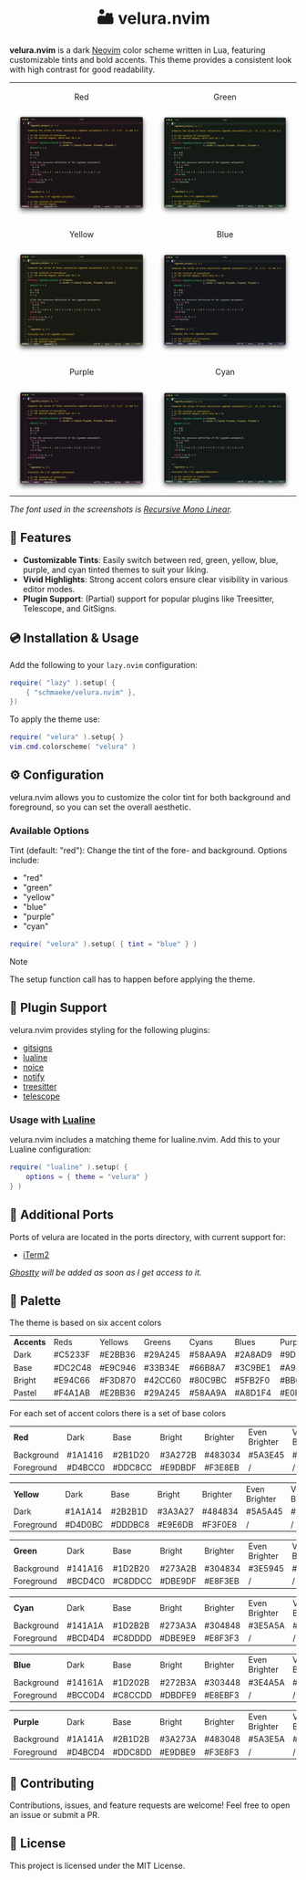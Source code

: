 <h1 align = "center">🏜 velura.nvim</h1>

**velura.nvim** is a dark [Neovim](https://neovim.io/) color scheme written in Lua, featuring customizable tints and bold accents. This theme provides a consistent look with high contrast for good readability.

<table>
    <tr>
        <td><p align = "center">Red</p></td>
        <td><p align = "center">Green</p></td>
    </tr>
    <tr>
        <td><img src = "screenshots/red.png" alt = "red tint" width = "100%"></td>
        <td><img src = "screenshots/green.png" alt = "green tint" width = "100%"></td>
    </tr>
    <tr>
        <td><p align = "center">Yellow</p></td>
        <td><p align = "center">Blue</p></td>
    </tr>
    <tr>
        <td><img src = "screenshots/yellow.png" alt = "yellow tint" width = "100%"></td>
        <td><img src = "screenshots/blue.png" alt = "blue tint" width = "100%"></td>
    </tr>
    <tr>
        <td><p align = "center">Purple</p></td>
        <td><p align = "center">Cyan</p></td>
    </tr>
    <tr>
        <td><img src = "screenshots/purple.png" alt = "purple tint" width = "100%"></td>
        <td><img src = "screenshots/cyan.png" alt = "cyan tint" width = "100%"></td>
    </tr>
</table>

*The font used in the screenshots is [Recursive Mono Linear](https://github.com/arrowtype/recursive).*


## 🧰 Features

- **Customizable Tints**: Easily switch between red, green, yellow, blue, purple, and cyan tinted themes to suit your liking.
- **Vivid Highlights**: Strong accent colors ensure clear visibility in various editor modes.
- **Plugin Support**: (Partial) support for popular plugins like Treesitter, Telescope, and GitSigns.


## 💿 Installation & Usage

Add the following to your `lazy.nvim` configuration:
```lua
require( "lazy" ).setup( {
    { "schmaeke/velura.nvim" },
})
```

To apply the theme use:
```lua
require( "velura" ).setup{ }
vim.cmd.colorscheme( "velura" )
```


## ⚙️ Configuration

velura.nvim allows you to customize the color tint for both background and foreground, so you can set the overall aesthetic.


### Available Options

Tint (default: "red"): Change the tint of the fore- and background. Options include:
- "red"
- "green"
- "yellow"
- "blue"
- "purple"
- "cyan"

```lua
require( "velura" ).setup( { tint = "blue" } )
```

> [!NOTE]
> The setup function call has to happen before applying the theme.


## 🧩 Plugin Support

velura.nvim provides styling for the following plugins:
- [gitsigns](https://github.com/lewis6991/gitsigns.nvim)
- [lualine](https://github.com/nvim-lualine/lualine.nvim)
- [noice](https://github.com/folke/noice.nvim)
- [notify](https://github.com/rcarriga/nvim-notify)
- [treesitter](https://github.com/nvim-treesitter/nvim-treesitter)
- [telescope](https://github.com/nvim-telescope/telescope.nvim)


### Usage with [Lualine](https://github.com/nvim-lualine/lualine.nvim)

velura.nvim includes a matching theme for lualine.nvim. 
Add this to your Lualine configuration:
```lua
require( "lualine" ).setup( {
    options = { theme = "velura" }
} )
```


## 🔌 Additional Ports

Ports of velura are located in the ports directory, with current support for:
- [iTerm2](https://github.com/gnachman/iTerm2)

*[Ghostty](https://mitchellh.com/ghostty) will be added as soon as I get access to it.*


## 🧬 Palette

The theme is based on six accent colors
<table>
    <tr>
        <td><b>Accents</b></td>
        <td>Reds</td>
        <td>Yellows</td>
        <td>Greens</td>
        <td>Cyans</td>
        <td>Blues</td>
        <td>Purples</td>
    </tr>
    <tr>
        <td>Dark</td>
        <td>#C5233F</td>
        <td>#E2BB36</td>
        <td>#29A245</td>
        <td>#58AA9A</td>
        <td>#2A8AD9</td>
        <td>#9D3BD6</td>
    </tr>
    <tr>
        <td>Base</td>
        <td>#DC2C48</td>
        <td>#E9C946</td>
        <td>#33B34E</td>
        <td>#66B8A7</td>
        <td>#3C9BE1</td>
        <td>#A948E0</td>
    </tr>
    <tr>
        <td>Bright</td>
        <td>#E94C66</td>
        <td>#F3D870</td>
        <td>#42CC60</td>
        <td>#80C9BC</td>
        <td>#5FB2F0</td>
        <td>#BB6EF1</td>
    </tr>
    <tr>
        <td>Pastel</td>
        <td>#F4A1AB</td>
        <td>#E2BB36</td>
        <td>#29A245</td>
        <td>#58AA9A</td>
        <td>#A8D1F4</td>
        <td>#E0B3E8</td>
    </tr>
</table>

For each set of accent colors there is a set of base colors

<table>
    <tr>
        <td><b>Red</b></td>
        <td>Dark</td>
        <td>Base</td>
        <td>Bright</td>
        <td>Brighter</td>
        <td>Even Brighter</td>
        <td>Very Bright</td>
    </tr>
    <tr>
        <td>Background</td>
        <td>#1A1416</td>
        <td>#2B1D20</td>
        <td>#3A272B</td>
        <td>#483034</td>
        <td>#5A3E45</td>
        <td>#6C4A58</td>
    </tr>
    <tr>
        <td>Foreground</td>
        <td>#D4BCC0</td>
        <td>#DDC8CC</td>
        <td>#E9DBDF</td>
        <td>#F3E8EB</td>
        <td>/</td>
        <td>/</td>
    </tr>
</table>

<table>
    <tr>
        <td><b>Yellow</b></td>
        <td>Dark</td>
        <td>Base</td>
        <td>Bright</td>
        <td>Brighter</td>
        <td>Even Brighter</td>
        <td>Very Bright</td>
    </tr>
    <tr>
        <td>Dark</td>
        <td>#1A1A14</td>
        <td>#2B2B1D</td>
        <td>#3A3A27</td>
        <td>#484834</td>
        <td>#5A5A45</td>
        <td>#6C6C58</td>
    </tr>
    <tr>
        <td>Foreground</td>
        <td>#D4D0BC</td>
        <td>#DDDBC8</td>
        <td>#E9E6DB</td>
        <td>#F3F0E8</td>
        <td>/</td>
        <td>/</td>
    </tr>
</table>

<table>
    <tr>
        <td><b>Green</b></td>
        <td>Dark</td>
        <td>Base</td>
        <td>Bright</td>
        <td>Brighter</td>
        <td>Even Brighter</td>
        <td>Very Bright</td>
    </tr>
    <tr>
        <td>Background</td>
        <td>#141A16</td>
        <td>#1D2B20</td>
        <td>#273A2B</td>
        <td>#304834</td>
        <td>#3E5945</td>
        <td>#4C6B58</td>
    </tr>
    <tr>
        <td>Foreground</td>
        <td>#BCD4C0</td>
        <td>#C8DDCC</td>
        <td>#DBE9DF</td>
        <td>#E8F3EB</td>
        <td>/</td>
        <td>/</td>
    </tr>
</table>

<table>
    <tr>
        <td><b>Cyan</b></td>
        <td>Dark</td>
        <td>Base</td>
        <td>Bright</td>
        <td>Brighter</td>
        <td>Even Brighter</td>
        <td>Very Bright</td>
    </tr>
    <tr>
        <td>Background</td>
        <td>#141A1A</td>
        <td>#1D2B2B</td>
        <td>#273A3A</td>
        <td>#304848</td>
        <td>#3E5A5A</td>
        <td>#4C6C6C</td>
    </tr>
    <tr>
        <td>Foreground</td>
        <td>#BCD4D4</td>
        <td>#C8DDDD</td>
        <td>#DBE9E9</td>
        <td>#E8F3F3</td>
        <td>/</td>
        <td>/</td>
    </tr>
</table>

<table>
    <tr>
        <td><b>Blue</b></td>
        <td>Dark</td>
        <td>Base</td>
        <td>Bright</td>
        <td>Brighter</td>
        <td>Even Brighter</td>
        <td>Very Bright</td>
    </tr>
    <tr>
        <td>Background</td>
        <td>#14161A</td>
        <td>#1D202B</td>
        <td>#272B3A</td>
        <td>#303448</td>
        <td>#3E4A5A</td>
        <td>#4C5A6C</td>
    </tr>
    <tr>
        <td>Foreground</td>
        <td>#BCC0D4</td>
        <td>#C8CCDD</td>
        <td>#DBDFE9</td>
        <td>#E8EBF3</td>
        <td>/</td>
        <td>/</td>
    </tr>
</table>

<table>
    <tr>
        <td><b>Purple</b></td>
        <td>Dark</td>
        <td>Base</td>
        <td>Bright</td>
        <td>Brighter</td>
        <td>Even Brighter</td>
        <td>Very Bright</td>
    </tr>
    <tr>
        <td>Background</td>
        <td>#1A141A</td>
        <td>#2B1D2B</td>
        <td>#3A273A</td>
        <td>#483048</td>
        <td>#5A3E5A</td>
        <td>#6C4A6C</td>
    </tr>
    <tr>
        <td>Foreground</td>
        <td>#D4BCD4</td>
        <td>#DDC8DD</td>
        <td>#E9DBE9</td>
        <td>#F3E8F3</td>
        <td>/</td>
        <td>/</td>
    </tr>
</table>


## 🔩 Contributing

Contributions, issues, and feature requests are welcome! Feel free to open an issue or submit a PR.


## 📃 License

This project is licensed under the MIT License.
